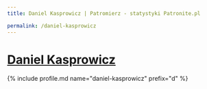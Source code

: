 ```yaml
---
title: Daniel Kasprowicz | Patromierz - statystyki Patronite.pl

permalink: /daniel-kasprowicz
---
```


# [Daniel Kasprowicz](https://patronite.pl/daniel-kasprowicz)

{% include profile.md name="daniel-kasprowicz" prefix="d" %}
